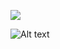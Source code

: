 ![](https://64.media.tumblr.com/6604bed88c0a8c6c0901121a6a388558/812780af21ac405d-bd/s640x960/76624fc3c80306855a022fe22521695e2e818155.pnj)
 

 
 
 ![Alt text](https://i.postimg.cc/DZt8HVRP/Untitled697-20241008191331.png)


                              
                                      
